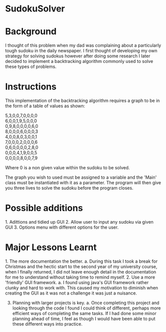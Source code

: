 # SudokuSolver

<h1> Background </h1>
I thought of this problem when my dad was complaining about a particularly tough sudoku in the daily newspaper. I first thought of developing my own strategy for solving sudokus however after doing some research I later decided to implement a backtracking algorithm commonly used to solve these types of problems.


<h1>Instructions</h1>
 
This implementation of the backtracking algorithm requires a graph to be in the form of a table of values as shown:

5,3,0,0,7,0,0,0,0 <br>
6,0,0,1,9,5,0,0,0 <br>
0,9,8,0,0,0,0,6,0 <br>
8,0,0,0,6,0,0,0,3 <br>
4,0,0,8,0,3,0,0,1 <br>
7,0,0,0,2,0,0,0,6 <br>
0,6,0,0,0,0,2,8,0 <br>
0,0,0,4,1,9,0,0,5 <br>
0,0,0,0,8,0,0,7,9 <br>
  
  
Where 0 is a non given value within the sudoku to be solved.

The graph you wish to used must be assigned to a variable and the 'Main' class must be instantiated with it as a parameter. The program will then give you three lives to solve the sudoku before the program closes. 



<h1>Possible additions </h1>
1. Adittions and tidied up GUI
2. Allow user to input any sudoku via given GUI
3. Options menu with different options for the user.

<h1> Major Lessons Learnt</h1>
1.	The more documentation the better.
a.	 During this task I took a break for Christmas and the hectic start to the second year of my university course, when I finally returned, I did not leave enough detail in the documentation for me to understand without taking time to remind myself.
2.	Use a more 'friendly' GUI framework.
a.	I found using java's GUI framework rather clunky and hard to work with. This caused my motivation to diminish when creating the GUI as it was not a challenge it was just a nuisance. 
    
3.	Planning with larger projects is key.
a.	Once completing this project and looking through the code I found I could think of different, perhaps more efficient ways of completing the same tasks. If I had done some minor planning ahead of time, I feel as though I would have been able to put these different ways into practice.


